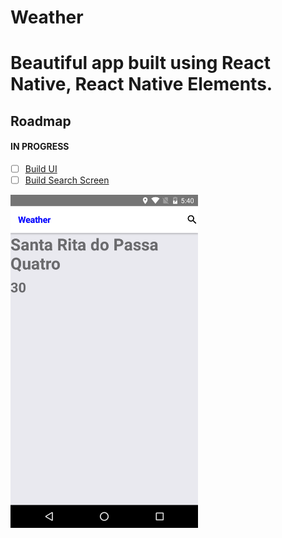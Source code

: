 # **Weather**

# **Beautiful app built using React Native, React Native Elements.** 

## Roadmap

#### IN PROGRESS
- [ ] [Build UI]()
- [ ] [Build Search Screen]()

<img src='./screenshots/image.png' width='300' />